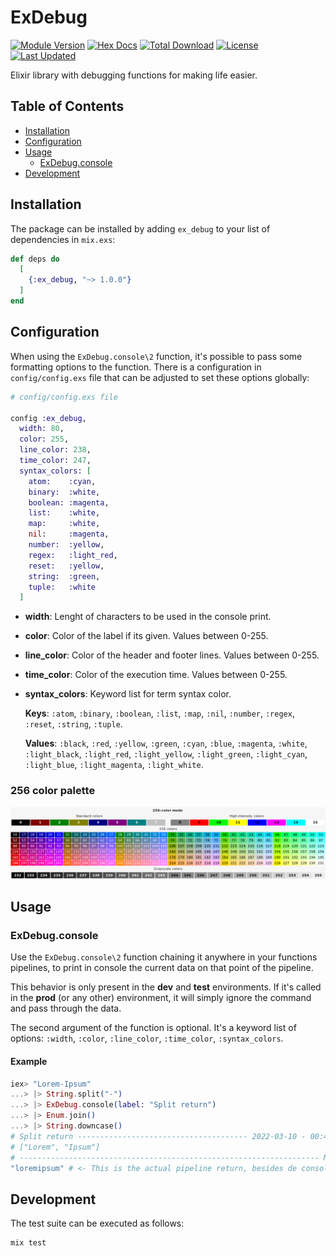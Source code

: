 <!-- markdownlint-disable MD033 -->
# ExDebug

[![Module Version](https://img.shields.io/hexpm/v/ex_debug.svg)](https://hex.pm/packages/ex_debug)
[![Hex Docs](https://img.shields.io/badge/hex-docs-lightgreen.svg?color=698fbd)](https://hexdocs.pm/ex_debug/)
[![Total Download](https://img.shields.io/hexpm/dt/ex_debug.svg)](https://hex.pm/packages/ex_debug)
[![License](https://img.shields.io/github/license/JosePamplona/ExDebug)](https://github.com/JosePamplona/ExDebug/blob/main/LICENSE.md)
[![Last Updated](https://img.shields.io/github/last-commit/JosePamplona/ExDebug.svg)](https://github.com/JosePamplona/ExDebug/commits/main)

Elixir library with debugging functions for making life easier.

## Table of Contents

- [Installation](#installation)
- [Configuration](#configuration)
- [Usage](#usage)
  - [ExDebug.console](#exdebugconsole)
- [Development](#development)

## Installation

The package can be installed
by adding `ex_debug` to your list of dependencies in `mix.exs`:

```elixir
def deps do
  [
    {:ex_debug, "~> 1.0.0"}
  ]
end
```

## Configuration

When using the `ExDebug.console\2` function, it's possible to pass some formatting options to the function. There is a configuration in `config/config.exs` file that can be adjusted to set these options globally:

```elixir
# config/config.exs file

config :ex_debug,
  width: 80,
  color: 255,
  line_color: 238,
  time_color: 247,
  syntax_colors: [
    atom:    :cyan,
    binary:  :white,
    boolean: :magenta,
    list:    :white,
    map:     :white,
    nil:     :magenta,
    number:  :yellow,
    regex:   :light_red,
    reset:   :yellow,
    string:  :green,
    tuple:   :white
  ]
```

- **width**: Lenght of characters to be used in the console print.
- **color**: Color of the label if its given. Values between 0-255.
- **line_color**: Color of the header and footer lines. Values between 0-255.
- **time_color**: Color of the execution time. Values between 0-255.
- **syntax_colors**: Keyword list for term syntax color.

    **Keys**: `:atom`, `:binary`, `:boolean`, `:list`, `:map`, `:nil`, `:number`, `:regex`, `:reset`, `:string`, `:tuple`.

    **Values**: `:black`, `:red`, `:yellow`, `:green`, `:cyan`, `:blue`, `:magenta`, `:white`, `:light_black`, `:light_red`, `:light_yellow`, `:light_green`, `:light_cyan`, `:light_blue`, `:light_magenta`, `:light_white`.

### 256 color palette

<img title="256 color palette" alt="palette image" src="assets/256_colors.png">

## Usage

### ExDebug.console

Use the `ExDebug.console\2` function chaining it anywhere in your functions pipelines, to print in console the current data on that point of the pipeline.

This behavior is only present in the **dev** and **test** environments. If it's called in the **prod** (or any other) environment, it will simply ignore the command and pass through the data.

The second argument of the function is optional. It's a keyword list of options: `:width`, `:color`, `:line_color`, `:time_color`, `:syntax_colors`.

#### Example

```elixir
iex> "Lorem-Ipsum"
...> |> String.split("-")
...> |> ExDebug.console(label: "Split return")
...> |> Enum.join()
...> |> String.downcase()
# Split return -------------------------------------- 2022-03-10 - 00:47:07.523741
# ["Lorem", "Ipsum"]
# ------------------------------------------------------------------- MyApp v0.0.0
"loremipsum" # <- This is the actual pipeline return, besides de console print.
```

## Development

The test suite can be executed as follows:

```sh
mix test
```
